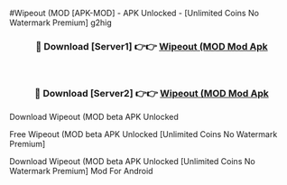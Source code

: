 #Wipeout (MOD [APK-MOD] - APK Unlocked - [Unlimited Coins No Watermark Premium] g2hig



<div align="center">

<h3>🔴 Download [Server1] 👉👉 <a href="https://momento.my/?title=Wipeout_(MOD">Wipeout (MOD Mod Apk</a></h3><br>

<h3>🔴 Download [Server2] 👉👉 <a href="https://momento.my/?title=Wipeout_(MOD">Wipeout (MOD Mod Apk</a></h3>
</div>



Download Wipeout (MOD beta APK Unlocked

Free Wipeout (MOD beta APK Unlocked [Unlimited Coins No Watermark Premium]

Download Wipeout (MOD beta APK Unlocked [Unlimited Coins No Watermark Premium] Mod For Android
